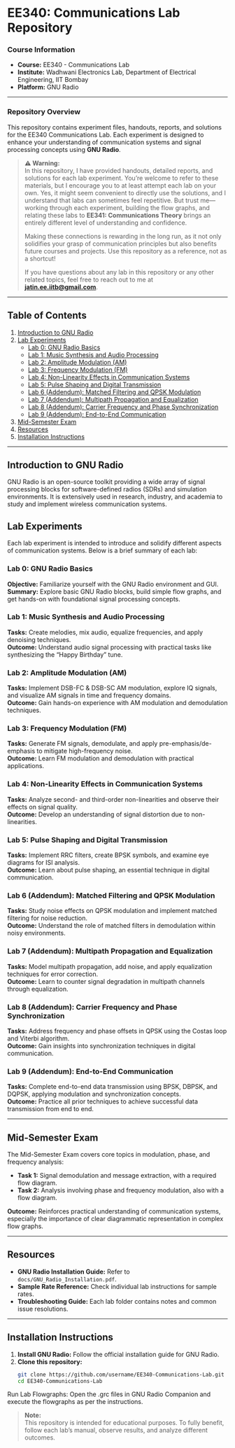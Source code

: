 # EE340: Communications Lab Repository

### Course Information
- **Course:** EE340 - Communications Lab
- **Institute:** Wadhwani Electronics Lab, Department of Electrical Engineering, IIT Bombay
- **Platform:** GNU Radio

---

### Repository Overview

This repository contains experiment files, handouts, reports, and solutions for the EE340 Communications Lab. Each experiment is designed to enhance your understanding of communication systems and signal processing concepts using **GNU Radio**.

> **⚠️ Warning:**  
> In this repository, I have provided handouts, detailed reports, and solutions for each lab experiment. You’re welcome to refer to these materials, but I encourage you to at least attempt each lab on your own. Yes, it might seem convenient to directly use the solutions, and I understand that labs can sometimes feel repetitive. But trust me—working through each experiment, building the flow graphs, and relating these labs to **EE341: Communications Theory** brings an entirely different level of understanding and confidence.
>  
> Making these connections is rewarding in the long run, as it not only solidifies your grasp of communication principles but also benefits future courses and projects. Use this repository as a reference, not as a shortcut!  
>  
> If you have questions about any lab in this repository or any other related topics, feel free to reach out to me at **jatin.ee.iitb@gmail.com**.

---

## Table of Contents

1. [Introduction to GNU Radio](#introduction-to-gnu-radio)
2. [Lab Experiments](#lab-experiments)
   - [Lab 0: GNU Radio Basics](#lab-0-gnu-radio-basics)
   - [Lab 1: Music Synthesis and Audio Processing](#lab-1-music-synthesis-and-audio-processing)
   - [Lab 2: Amplitude Modulation (AM)](#lab-2-amplitude-modulation-am)
   - [Lab 3: Frequency Modulation (FM)](#lab-3-frequency-modulation-fm)
   - [Lab 4: Non-Linearity Effects in Communication Systems](#lab-4-non-linearity-effects-in-communication-systems)
   - [Lab 5: Pulse Shaping and Digital Transmission](#lab-5-pulse-shaping-and-digital-transmission)
   - [Lab 6 (Addendum): Matched Filtering and QPSK Modulation](#lab-6-addendum-matched-filtering-and-qpsk-modulation)
   - [Lab 7 (Addendum): Multipath Propagation and Equalization](#lab-7-addendum-multipath-propagation-and-equalization)
   - [Lab 8 (Addendum): Carrier Frequency and Phase Synchronization](#lab-8-addendum-carrier-frequency-and-phase-synchronization)
   - [Lab 9 (Addendum): End-to-End Communication](#lab-9-addendum-end-to-end-communication)
3. [Mid-Semester Exam](#mid-semester-exam)
4. [Resources](#resources)
5. [Installation Instructions](#installation-instructions)

---

## Introduction to GNU Radio
GNU Radio is an open-source toolkit providing a wide array of signal processing blocks for software-defined radios (SDRs) and simulation environments. It is extensively used in research, industry, and academia to study and implement wireless communication systems.

## Lab Experiments

Each lab experiment is intended to introduce and solidify different aspects of communication systems. Below is a brief summary of each lab:

### Lab 0: GNU Radio Basics
**Objective:** Familiarize yourself with the GNU Radio environment and GUI.  
**Summary:** Explore basic GNU Radio blocks, build simple flow graphs, and get hands-on with foundational signal processing concepts.

### Lab 1: Music Synthesis and Audio Processing
**Tasks:** Create melodies, mix audio, equalize frequencies, and apply denoising techniques.  
**Outcome:** Understand audio signal processing with practical tasks like synthesizing the “Happy Birthday” tune.

### Lab 2: Amplitude Modulation (AM)
**Tasks:** Implement DSB-FC & DSB-SC AM modulation, explore IQ signals, and visualize AM signals in time and frequency domains.  
**Outcome:** Gain hands-on experience with AM modulation and demodulation techniques.

### Lab 3: Frequency Modulation (FM)
**Tasks:** Generate FM signals, demodulate, and apply pre-emphasis/de-emphasis to mitigate high-frequency noise.  
**Outcome:** Learn FM modulation and demodulation with practical applications.

### Lab 4: Non-Linearity Effects in Communication Systems
**Tasks:** Analyze second- and third-order non-linearities and observe their effects on signal quality.  
**Outcome:** Develop an understanding of signal distortion due to non-linearities.

### Lab 5: Pulse Shaping and Digital Transmission
**Tasks:** Implement RRC filters, create BPSK symbols, and examine eye diagrams for ISI analysis.  
**Outcome:** Learn about pulse shaping, an essential technique in digital communication.

### Lab 6 (Addendum): Matched Filtering and QPSK Modulation
**Tasks:** Study noise effects on QPSK modulation and implement matched filtering for noise reduction.  
**Outcome:** Understand the role of matched filters in demodulation within noisy environments.

### Lab 7 (Addendum): Multipath Propagation and Equalization
**Tasks:** Model multipath propagation, add noise, and apply equalization techniques for error correction.  
**Outcome:** Learn to counter signal degradation in multipath channels through equalization.

### Lab 8 (Addendum): Carrier Frequency and Phase Synchronization
**Tasks:** Address frequency and phase offsets in QPSK using the Costas loop and Viterbi algorithm.  
**Outcome:** Gain insights into synchronization techniques in digital communication.

### Lab 9 (Addendum): End-to-End Communication
**Tasks:** Complete end-to-end data transmission using BPSK, DBPSK, and DQPSK, applying modulation and synchronization concepts.  
**Outcome:** Practice all prior techniques to achieve successful data transmission from end to end.

---

## Mid-Semester Exam

The Mid-Semester Exam covers core topics in modulation, phase, and frequency analysis:
- **Task 1:** Signal demodulation and message extraction, with a required flow diagram.
- **Task 2:** Analysis involving phase and frequency modulation, also with a flow diagram.
  
**Outcome:** Reinforces practical understanding of communication systems, especially the importance of clear diagrammatic representation in complex flow graphs.

---

## Resources

- **GNU Radio Installation Guide:** Refer to `docs/GNU_Radio_Installation.pdf`.
- **Sample Rate Reference:** Check individual lab instructions for sample rates.
- **Troubleshooting Guide:** Each lab folder contains notes and common issue resolutions.

---

## Installation Instructions

1. **Install GNU Radio:** Follow the official installation guide for GNU Radio.
2. **Clone this repository:**
   ```bash
   git clone https://github.com/username/EE340-Communications-Lab.git
   cd EE340-Communications-Lab
Run Lab Flowgraphs: Open the .grc files in GNU Radio Companion and execute the flowgraphs as per the instructions.
> **Note:**  
> This repository is intended for educational purposes. To fully benefit, follow each lab’s manual, observe results, and analyze different outcomes.
